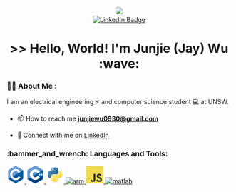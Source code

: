<div id="header" align="center">
  <img src="https://yt3.ggpht.com/djOFfRQsj45xwzEGcq4o39qPYe3AhYn9cVl8rwySnUQytZuT18OkQ2xf3PkuSvhQMpmVDOWlGeTjoRA=s480-c-fcrop64=1,2e9c0000bea9ffff-nd-v1" width="350"/>
</div>
<div id="badges" align="center"> 
    <a href="https://www.linkedin.com/in/junjiewujay">
      <img src="https://img.shields.io/badge/LinkedIn-blue?style=for-the-badge&logo=linkedin&logoColor=white" alt="LinkedIn Badge"/>
    </a>
</div>

<h1 align="center"> >> Hello, World! I'm Junjie (Jay) Wu :wave:</h1>

### :man_technologist: About Me :
I am an electrical engineering :zap: and computer science student :computer: at UNSW.

- :mailbox: How to reach me **junjiewu0930@gmail.com**

-  :handshake: Connect with me on <a href="https://www.linkedin.com/in/junjiewujay">LinkedIn</a>
 

<h3 align="left"> :hammer_and_wrench: Languages and Tools:</h3>
<p align="left"> 
  <a href="https://www.cprogramming.com/" target="_blank" rel="noreferrer"> <img src="https://raw.githubusercontent.com/devicons/devicon/master/icons/c/c-original.svg" alt="c" width="40" height="40"/> </a> 
  <a href="https://www.w3schools.com/cpp/" target="_blank" rel="noreferrer"> <img src="https://raw.githubusercontent.com/devicons/devicon/master/icons/cplusplus/cplusplus-original.svg" alt="cplusplus" width="40" height="40"/> </a> 
  <a href="https://www.python.org" target="_blank" rel="noreferrer"> <img src="https://raw.githubusercontent.com/devicons/devicon/master/icons/python/python-original.svg" alt="python" width="40" height="40"/> </a> 
  <a href="https://developer.arm.com/documentation" target="_blank" rel="noreferrer"> <img src="https://www.marketscreener.com/static/instruments-logo-4001660" alt="arm" width="40" height="40"/> </a>
    <a href="https://developer.arm.com/documentation" target="_blank" rel="noreferrer"> <img src="https://github.com/devicons/devicon/blob/master/icons/javascript/javascript-original.svg" alt="arm" width="40" height="40"/> </a>
    <a href="https://www.mathworks.com/" target="_blank" rel="noreferrer"> <img src="https://upload.wikimedia.org/wikipedia/commons/2/21/Matlab_Logo.png" alt="matlab" width="40" height="40"/> </a> 
</p>
